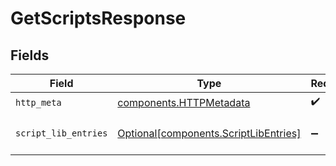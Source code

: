 # GetScriptsResponse


## Fields

| Field                                                                                | Type                                                                                 | Required                                                                             | Description                                                                          |
| ------------------------------------------------------------------------------------ | ------------------------------------------------------------------------------------ | ------------------------------------------------------------------------------------ | ------------------------------------------------------------------------------------ |
| `http_meta`                                                                          | [components.HTTPMetadata](../../models/components/httpmetadata.md)                   | :heavy_check_mark:                                                                   | N/A                                                                                  |
| `script_lib_entries`                                                                 | [Optional[components.ScriptLibEntries]](../../models/components/scriptlibentries.md) | :heavy_minus_sign:                                                                   | a list of Script objects                                                             |